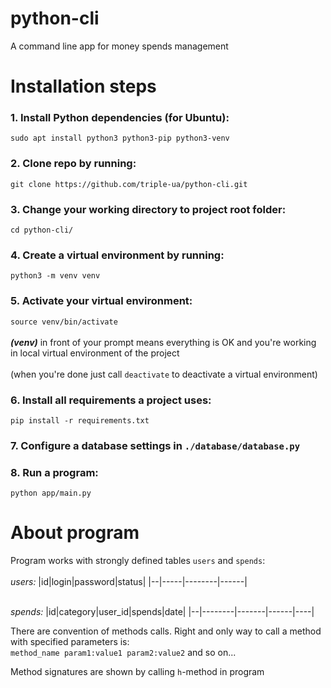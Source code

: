 # python-cli
A command line app for money spends management

# Installation steps

### 1. Install Python dependencies (for Ubuntu):
`sudo apt install python3 python3-pip python3-venv`<br>

### 2. Clone repo by running:
`git clone https://github.com/triple-ua/python-cli.git`

### 3. Change your working directory to project root folder:
`cd python-cli/`

### 4. Create a virtual environment by running:
`python3 -m venv venv`

### 5. Activate your virtual environment:
`source venv/bin/activate`<br>
<br>***(venv)*** in front of your prompt means everything is OK and you're working in local virtual environment of the project<br>
<br>(when you're done just call `deactivate` to deactivate a virtual environment)

### 6. Install all requirements a project uses:
`pip install -r requirements.txt`

### 7. Configure a database settings in `./database/database.py`

### 8. Run a program:
`python app/main.py`

# About program

Program works with strongly defined tables `users` and `spends`:<br>
<br>*users:*
|id|login|password|status|
|--|-----|--------|------|

<br>*spends:*
|id|category|user_id|spends|date|
|--|--------|-------|------|----|

There are convention of methods calls. Right and only way to call a method with specified parameters is:
<br>`method_name param1:value1 param2:value2` and so on...

Method signatures are shown by calling `h`-method in program
